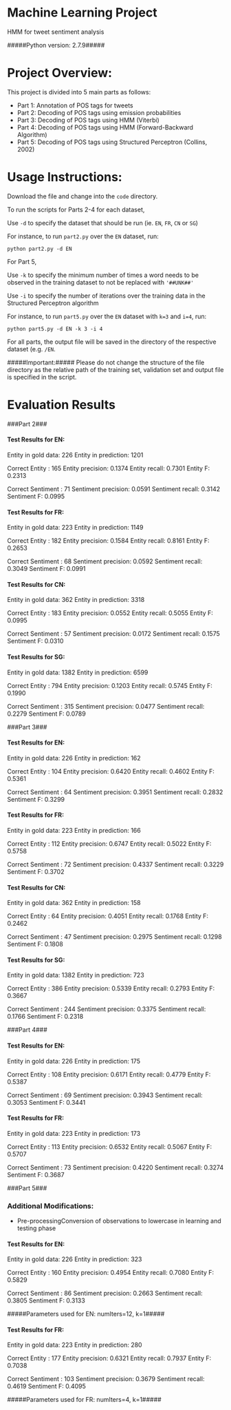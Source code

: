 # Machine Learning Project
HMM for tweet sentiment analysis

#####Python version: 2.7.9#####

Project Overview:
=================
This project is divided into 5 main parts as follows:
- Part 1: Annotation of POS tags for tweets
- Part 2: Decoding of POS tags using emission probabilities
- Part 3: Decoding of POS tags using HMM (Viterbi)
- Part 4: Decoding of POS tags using HMM (Forward-Backward Algorithm)
- Part 5: Decoding of POS tags using Structured Perceptron (Collins, 2002)

Usage Instructions:
====================
Download the file and change into the `code` directory. 

To run the scripts for Parts 2-4 for each dataset,

Use `-d` to specify the dataset that should be run (ie. `EN`, `FR`, `CN` or `SG`)

For instance, to run `part2.py` over the `EN` dataset, run:
```
python part2.py -d EN
```

For Part 5,

Use `-k` to specify the minimum number of times a word needs to be observed in the training dataset to not be replaced with `'##UNK##'`

Use `-i` to specify the number of iterations over the training data in the Structured Perceptron algorithm

For instance, to run `part5.py` over the `EN` dataset with `k=3` and `i=4`, run:
```
python part5.py -d EN -k 3 -i 4
```

For all parts, the output file will be saved in the directory of the respective dataset (e.g. `/EN`.

#####Important:#####
Please do not change the structure of the file directory as the relative path of the training set, validation set and output file is specified in the script.

Evaluation Results 
===================
###Part 2###
#### Test Results for EN: ####
Entity in gold data: 226
Entity in prediction: 1201

Correct Entity : 165
Entity  precision: 0.1374
Entity  recall: 0.7301
Entity  F: 0.2313

Correct Sentiment : 71
Sentiment  precision: 0.0591
Sentiment  recall: 0.3142
Sentiment  F: 0.0995

#### Test Results for FR: ####
Entity in gold data: 223
Entity in prediction: 1149

Correct Entity : 182
Entity  precision: 0.1584
Entity  recall: 0.8161
Entity  F: 0.2653

Correct Sentiment : 68
Sentiment  precision: 0.0592
Sentiment  recall: 0.3049
Sentiment  F: 0.0991

#### Test Results for CN: ####
Entity in gold data: 362
Entity in prediction: 3318

Correct Entity : 183
Entity  precision: 0.0552
Entity  recall: 0.5055
Entity  F: 0.0995

Correct Sentiment : 57
Sentiment  precision: 0.0172
Sentiment  recall: 0.1575
Sentiment  F: 0.0310

#### Test Results for SG: ####
Entity in gold data: 1382
Entity in prediction: 6599

Correct Entity : 794
Entity  precision: 0.1203
Entity  recall: 0.5745
Entity  F: 0.1990

Correct Sentiment : 315
Sentiment  precision: 0.0477
Sentiment  recall: 0.2279
Sentiment  F: 0.0789

###Part 3###
#### Test Results for EN: ####
Entity in gold data: 226
Entity in prediction: 162

Correct Entity : 104
Entity  precision: 0.6420
Entity  recall: 0.4602
Entity  F: 0.5361

Correct Sentiment : 64
Sentiment  precision: 0.3951
Sentiment  recall: 0.2832
Sentiment  F: 0.3299

#### Test Results for FR: ####
Entity in gold data: 223
Entity in prediction: 166

Correct Entity : 112
Entity  precision: 0.6747
Entity  recall: 0.5022
Entity  F: 0.5758

Correct Sentiment : 72
Sentiment  precision: 0.4337
Sentiment  recall: 0.3229
Sentiment  F: 0.3702

#### Test Results for CN: ####
Entity in gold data: 362
Entity in prediction: 158

Correct Entity : 64
Entity  precision: 0.4051
Entity  recall: 0.1768
Entity  F: 0.2462

Correct Sentiment : 47
Sentiment  precision: 0.2975
Sentiment  recall: 0.1298
Sentiment  F: 0.1808

#### Test Results for SG: ####
Entity in gold data: 1382
Entity in prediction: 723

Correct Entity : 386
Entity  precision: 0.5339
Entity  recall: 0.2793
Entity  F: 0.3667

Correct Sentiment : 244
Sentiment  precision: 0.3375
Sentiment  recall: 0.1766
Sentiment  F: 0.2318

###Part 4###
#### Test Results for EN: ####
Entity in gold data: 226
Entity in prediction: 175

Correct Entity : 108
Entity  precision: 0.6171
Entity  recall: 0.4779
Entity  F: 0.5387

Correct Sentiment : 69
Sentiment  precision: 0.3943
Sentiment  recall: 0.3053
Sentiment  F: 0.3441

#### Test Results for FR: ####
Entity in gold data: 223
Entity in prediction: 173

Correct Entity : 113
Entity  precision: 0.6532
Entity  recall: 0.5067
Entity  F: 0.5707

Correct Sentiment : 73
Sentiment  precision: 0.4220
Sentiment  recall: 0.3274
Sentiment  F: 0.3687

###Part 5###
### Additional Modifications: ###
- Pre-processingConversion of observations to lowercase in learning and testing phase

#### Test Results for EN: ####
Entity in gold data: 226
Entity in prediction: 323

Correct Entity : 160
Entity  precision: 0.4954
Entity  recall: 0.7080
Entity  F: 0.5829

Correct Sentiment : 86
Sentiment  precision: 0.2663
Sentiment  recall: 0.3805
Sentiment  F: 0.3133

#####Parameters used for EN: numIters=12, k=1#####


#### Test Results for FR: ####
Entity in gold data: 223
Entity in prediction: 280

Correct Entity : 177
Entity  precision: 0.6321
Entity  recall: 0.7937
Entity  F: 0.7038

Correct Sentiment : 103
Sentiment  precision: 0.3679
Sentiment  recall: 0.4619
Sentiment  F: 0.4095

#####Parameters used for FR: numIters=4, k=1#####
